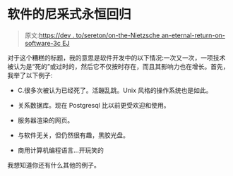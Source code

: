 # 软件的尼采式永恒回归

> 原文:[https://dev . to/sereton/on-the-Nietzsche an-eternal-return-on-software-3c EJ](https://dev.to/sereton/on-the-nietzschean-eternal-return-on-software-3cej)

对于这个糟糕的标题，我的意思是软件开发中的以下情况:一次又一次，一项技术被认为是“死的”或过时的，然后它不仅按时存在，而且其影响力也在增长。首先，我举了以下例子:

*   C.很多次被认为已经死了。活蹦乱跳。Unix 风格的操作系统也是如此。

*   关系数据库。现在 Postgresql 比以前更受欢迎和使用。

*   服务器渲染的网页。

*   与软件无关，但仍然很有趣，黑胶光盘。

*   商用计算机编程语言...开玩笑的

我想知道你还有什么其他的例子。